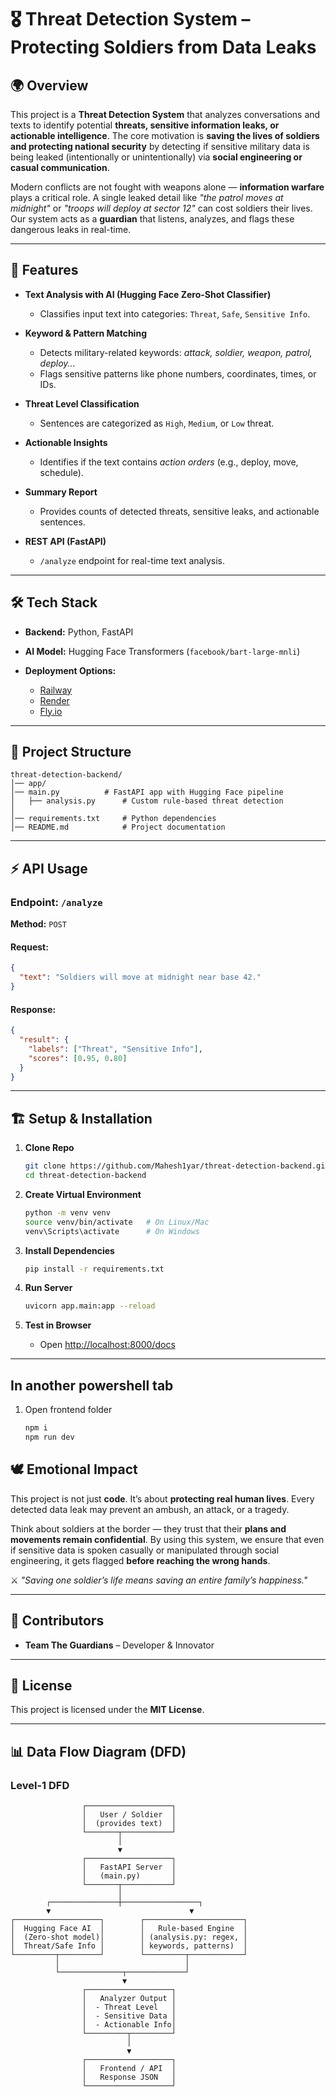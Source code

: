 # 🎖️ Threat Detection System – Protecting Soldiers from Data Leaks

## 🌍 Overview

This project is a **Threat Detection System** that analyzes conversations and texts to identify potential **threats, sensitive information leaks, or actionable intelligence**.
The core motivation is **saving the lives of soldiers and protecting national security** by detecting if sensitive military data is being leaked (intentionally or unintentionally) via **social engineering or casual communication**.

Modern conflicts are not fought with weapons alone — **information warfare** plays a critical role.
A single leaked detail like *"the patrol moves at midnight"* or *"troops will deploy at sector 12"* can cost soldiers their lives.
Our system acts as a **guardian** that listens, analyzes, and flags these dangerous leaks in real-time.

---

## 🚀 Features

* **Text Analysis with AI (Hugging Face Zero-Shot Classifier)**

  * Classifies input text into categories: `Threat`, `Safe`, `Sensitive Info`.
* **Keyword & Pattern Matching**

  * Detects military-related keywords: *attack, soldier, weapon, patrol, deploy...*
  * Flags sensitive patterns like phone numbers, coordinates, times, or IDs.
* **Threat Level Classification**

  * Sentences are categorized as `High`, `Medium`, or `Low` threat.
* **Actionable Insights**

  * Identifies if the text contains *action orders* (e.g., deploy, move, schedule).
* **Summary Report**

  * Provides counts of detected threats, sensitive leaks, and actionable sentences.
* **REST API (FastAPI)**

  * `/analyze` endpoint for real-time text analysis.

---

## 🛠️ Tech Stack

* **Backend:** Python, FastAPI
* **AI Model:** Hugging Face Transformers (`facebook/bart-large-mnli`)
* **Deployment Options:**

  * [Railway](https://railway.app/)
  * [Render](https://render.com/)
  * [Fly.io](https://fly.io/)

---

## 📂 Project Structure

```
threat-detection-backend/
│── app/
│── main.py          # FastAPI app with Hugging Face pipeline
│   ├── analysis.py      # Custom rule-based threat detection
│
│── requirements.txt     # Python dependencies
│── README.md            # Project documentation
```

---

## ⚡ API Usage

### Endpoint: `/analyze`

**Method:** `POST`

#### Request:

```json
{
  "text": "Soldiers will move at midnight near base 42."
}
```

#### Response:

```json
{
  "result": {
    "labels": ["Threat", "Sensitive Info"],
    "scores": [0.95, 0.80]
  }
}
```

---

## 🏗️ Setup & Installation

1. **Clone Repo**

   ```bash
   git clone https://github.com/Mahesh1yar/threat-detection-backend.git
   cd threat-detection-backend
   ```

2. **Create Virtual Environment**

   ```bash
   python -m venv venv
   source venv/bin/activate   # On Linux/Mac
   venv\Scripts\activate      # On Windows
   ```

3. **Install Dependencies**

   ```bash
   pip install -r requirements.txt
   ```

4. **Run Server**

   ```bash
   uvicorn app.main:app --reload
   ```

5. **Test in Browser**

   * Open [http://localhost:8000/docs](http://localhost:8000/docs)

---
In another powershell tab 
---
1. Open frontend folder
    ```bash
    npm i 
    npm run dev   
   ```

## 🕊️ Emotional Impact

This project is not just **code**.
It’s about **protecting real human lives**.
Every detected data leak may prevent an ambush, an attack, or a tragedy.

Think about soldiers at the border — they trust that their **plans and movements remain confidential**.
By using this system, we ensure that even if sensitive data is spoken casually or manipulated through social engineering, it gets flagged **before reaching the wrong hands**.

⚔️ *"Saving one soldier’s life means saving an entire family’s happiness."*

---

## 👥 Contributors

* **Team The Guardians** – Developer & Innovator

---

## 📜 License

This project is licensed under the **MIT License**.

---

## 📊 Data Flow Diagram (DFD)

### Level-1 DFD

```
                ┌───────────────────┐
                │   User / Soldier  │
                │  (provides text)  │
                └───────┬───────────┘
                        │
                        ▼
                ┌───────────────────┐
                │   FastAPI Server  │
                │   (main.py)       │
                └───────┬───────────┘
                        │
        ┌───────────────┼─────────────────┐
        ▼                               ▼
┌───────────────────┐        ┌──────────────────────┐
│  Hugging Face AI  │        │   Rule-based Engine  │
│  (Zero-shot model)│        │ (analysis.py: regex, │
│  Threat/Safe Info │        │ keywords, patterns)  │
└─────────┬─────────┘        └─────────┬────────────┘
          │                            │
          └──────────────┬─────────────┘
                         ▼
                ┌───────────────────┐
                │   Analyzer Output │
                │  - Threat Level   │
                │  - Sensitive Data │
                │  - Actionable Info│
                └─────────┬─────────┘
                          │
                          ▼
                ┌───────────────────┐
                │   Frontend / API  │
                │   Response JSON   │
                └───────────────────┘
```
